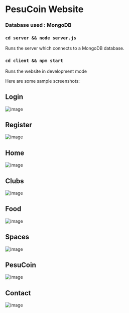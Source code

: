 # PesuCoin Website

### Database used : MongoDB

### `cd server && node server.js`
Runs the server which connects to a MongoDB database.

### `cd client && npm start`
Runs the website in development mode

Here are some sample screenshots:

## Login
![image](https://user-images.githubusercontent.com/55652206/146200871-7b08d48f-06af-45a5-a946-461ee9fccb8b.png)
## Register
![image](https://user-images.githubusercontent.com/55652206/146200928-3c72cedd-3628-4601-9cf2-8ef5c359cad7.png)
## Home
![image](https://user-images.githubusercontent.com/55652206/146201146-e45fce17-edfe-4da4-aab2-7df85569a98f.png)
## Clubs
![image](https://user-images.githubusercontent.com/55652206/146201201-b4205c6b-4169-49fb-b287-44291b90d3bd.png)
## Food
![image](https://user-images.githubusercontent.com/55652206/146201585-da81ddf4-15f8-4743-bc9e-2bbcd169b11e.png)
## Spaces
![image](https://user-images.githubusercontent.com/55652206/146201424-9c590d31-4279-4554-ba66-22407054c5a4.png)
## PesuCoin
![image](https://user-images.githubusercontent.com/55652206/146201372-0889c463-db9c-4ddc-aacb-2ec31842c4be.png)
## Contact
![image](https://user-images.githubusercontent.com/55652206/146201304-3fe6ef4f-9afd-43d8-80d1-434ca803fb2b.png)
